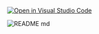 [![Open in Visual Studio Code](https://classroom.github.com/assets/open-in-vscode-718a45dd9cf7e7f842a935f5ebbe5719a5e09af4491e668f4dbf3b35d5cca122.svg)](https://classroom.github.com/online_ide?assignment_repo_id=11705083&assignment_repo_type=AssignmentRepo)

![README md](https://github.com/ISPC-TST-SENSORES-y-ACTUADORES-2023/semana3/assets/108839778/f15990e6-4a14-4037-8cff-f1c5fc213cc6)
